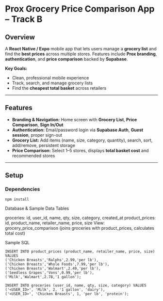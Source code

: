 # **Prox Grocery Price Comparison App – Track B**

## **Overview**
A **React Native / Expo** mobile app that lets users manage a **grocery list** and find the **best prices** across multiple stores. Features include **Prox branding**, **authentication**, and **price comparison** backed by **Supabase**.

**Key Goals:**
- Clean, professional mobile experience  
- Track, search, and manage grocery lists  
- Find the **cheapest total basket** across retailers  

---

## **Features**
- **Branding & Navigation:** Home screen with **Grocery List**, **Price Comparison**, **Sign In/Out**  
- **Authentication:** Email/password login via **Supabase Auth**, **Guest session**, proper sign-out  
- **Grocery List:** Add items (name, size, category, quantity), search, sort, add/remove, persistent storage  
- **Price Comparison:** Select 1–5 stores, displays **total basket cost** and recommended stores  

---

## **Setup**

### **Dependencies**
```bash
npm install
```
Database & Sample Data
Tables

groceries: id, user_id, name, qty, size, category, created_at
product_prices: id, product_name, retailer_name, price, size
View: grocery_price_comparison (joins groceries with product_prices, calculates total cost)

Sample SQL
```
INSERT INTO product_prices (product_name, retailer_name, price, size) VALUES
('Chicken Breasts','Ralphs',2.99,'per lb'),
('Chicken Breasts','Whole Foods',7.99,'per lb'),
('Chicken Breasts','Walmart',2.49,'per lb'),
('Seedless Grapes','Vons',0.99,'per lb'),
('Milk','Walmart',2.78,'1 gallon');

INSERT INTO groceries (user_id, name, qty, size, category) VALUES
('<USER_ID>', 'Milk', 2, '1 gallon', 'dairy'),
('<USER_ID>', 'Chicken Breasts', 1, 'per lb', 'protein');
```
